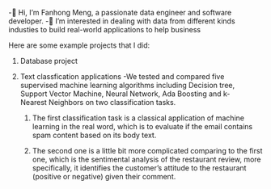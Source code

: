 -👋 Hi, I’m Fanhong Meng, a passionate data engineer and software developer.
-👀 I’m interested in dealing with data from different kinds industies to build real-world applications to help business

Here are some example projects that I did:

1. Database project

2. Text classfication applications
    -We tested and compared five supervised machine learning algorithms including Decision tree, Support Vector Machine, Neural Network, Ada Boosting and k-   
    Nearest Neighbors on two classification tasks.

    1) The first classification task is a classical application of machine learning in the real word, which is to evaluate if the email contains spam content 
       based on its body text.

    2) The second one is a little bit more complicated comparing to the first one, which is the sentimental analysis of the restaurant review, more specifically, 
       it identifies the customer’s attitude to the restaurant (positive or negative) given their comment.



